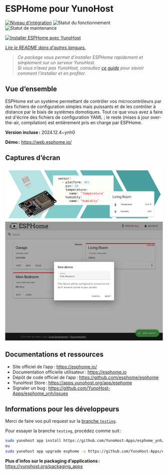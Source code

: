 <!--
Nota bene : ce README est automatiquement généré par <https://github.com/YunoHost/apps/tree/master/tools/readme_generator>
Il NE doit PAS être modifié à la main.
-->

# ESPHome pour YunoHost

[![Niveau d’intégration](https://apps.yunohost.org/badge/integration/esphome)](https://ci-apps.yunohost.org/ci/apps/esphome/)
![Statut du fonctionnement](https://apps.yunohost.org/badge/state/esphome)
![Statut de maintenance](https://apps.yunohost.org/badge/maintained/esphome)

[![Installer ESPHome avec YunoHost](https://install-app.yunohost.org/install-with-yunohost.svg)](https://install-app.yunohost.org/?app=esphome)

*[Lire le README dans d'autres langues.](./ALL_README.md)*

> *Ce package vous permet d’installer ESPHome rapidement et simplement sur un serveur YunoHost.*  
> *Si vous n’avez pas YunoHost, consultez [ce guide](https://yunohost.org/install) pour savoir comment l’installer et en profiter.*

## Vue d’ensemble

ESPHome est un système permettant de contrôler vos microcontrôleurs par des fichiers de configuration simples mais puissants et de les contrôler à distance par le biais de systèmes domotiques. Tout ce que vous avez à faire est d'écrire des fichiers de configuration YAML ; le reste (mises à jour over-the-air, compilation) est entièrement pris en charge par ESPHome.


**Version incluse :** 2024.12.4~ynh0

**Démo :** <https://web.esphome.io/>

## Captures d’écran

![Capture d’écran de ESPHome](./doc/screenshots/hero.png)
![Capture d’écran de ESPHome](./doc/screenshots/screenshot.png)

## Documentations et ressources

- Site officiel de l’app : <https://esphome.io/>
- Documentation officielle utilisateur : <https://esphome.io>
- Dépôt de code officiel de l’app : <https://github.com/esphome/esphome>
- YunoHost Store : <https://apps.yunohost.org/app/esphome>
- Signaler un bug : <https://github.com/YunoHost-Apps/esphome_ynh/issues>

## Informations pour les développeurs

Merci de faire vos pull request sur la [branche `testing`](https://github.com/YunoHost-Apps/esphome_ynh/tree/testing).

Pour essayer la branche `testing`, procédez comme suit :

```bash
sudo yunohost app install https://github.com/YunoHost-Apps/esphome_ynh/tree/testing --debug
ou
sudo yunohost app upgrade esphome -u https://github.com/YunoHost-Apps/esphome_ynh/tree/testing --debug
```

**Plus d’infos sur le packaging d’applications :** <https://yunohost.org/packaging_apps>
